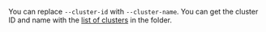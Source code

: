 You can replace `--cluster-id` with `--cluster-name`. You can get the cluster ID and name with the [list of clusters](../../../managed-greenplum/operations/cluster-list.md#list-clusters) in the folder.
